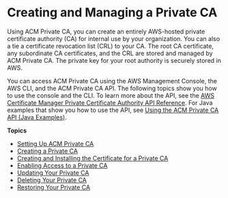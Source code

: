 # Creating and Managing a Private CA<a name="PcaCreatingManagingCA"></a>

Using ACM Private CA, you can create an entirely AWS\-hosted private certificate authority \(CA\) for internal use by your organization\. You can also a tie a certificate revocation list \(CRL\) to your CA\. The root CA certificate, any subordinate CA certificates, and the CRL are stored and managed by ACM Private CA\. The private key for your root authority is securely stored in AWS\.

You can access ACM Private CA using the AWS Management Console, the AWS CLI, and the ACM Private CA API\. The following topics show you how to use the console and the CLI\. To learn more about the API, see the [AWS Certificate Manager Private Certificate Authority API Reference](https://docs.aws.amazon.com/acm-pca/latest/APIReference/)\. For Java examples that show you how to use the API, see [Using the ACM Private CA API \(Java Examples\)](PcaApiIntro.md)\. 

**Topics**
+ [Setting Up ACM Private CA](PcaGettingStarted.md)
+ [Creating a Private CA](PcaCreateCa.md)
+ [Creating and Installing the Certificate for a Private CA](PCACertInstall.md)
+ [Enabling Access to a Private CA](granting-ca-access.md)
+ [Updating Your Private CA](PCAUpdateCA.md)
+ [Deleting Your Private CA](PCADeleteCA.md)
+ [Restoring Your Private CA](PCARestoreCA.md)